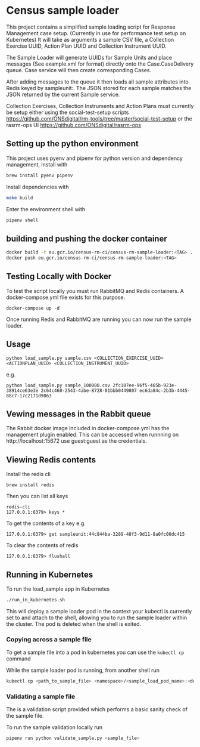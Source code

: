 # Census sample loader
This project contains a simplified sample loading script for Response Management case setup. (Currently in use for performance test setup on Kubernetes) It will take as arguments a sample CSV file, a Collection Exercise UUID, Action Plan UUID and Collection Instrument UUID.

The Sample Loader will generate UUIDs for Sample Units and place messages (See example.xml for format) directly onto the Case.CaseDelivery queue. Case service will then create corresponding Cases.

After adding messages to the queue it then loads all sample attributes into Redis keyed by sampleunit:<UUID>. The JSON stored for each sample matches the JSON returned by the current Sample service.
  
Collection Exercises, Collection Instruments and Action Plans must currently be setup either using the social-test-setup scripts https://github.com/ONSdigital/rm-tools/tree/master/social-test-setup or the rasrm-ops UI https://github.com/ONSdigital/rasrm-ops



## Setting up the python environment
This project uses pyenv and pipenv for python version and dependency management, install with
```bash
brew install pyenv pipenv
```

Install dependencies with
```bash
make build
```

Enter the environment shell with
```bash
pipenv shell
```

## building and pushing the docker container
```bash
docker build -t eu.gcr.io/census-rm-ci/census-rm-sample-loader:<TAG> .
docker push eu.gcr.io/census-rm-ci/census-rm-sample-loader:<TAG>
```

## Testing Locally with Docker
To test the script locally you must run RabbitMQ and Redis containers. A docker-compose.yml file exists for this purpose.

```
docker-compose up -d
```

Once running Redis and RabbitMQ are running you can now run the sample loader.

## Usage
```
python load_sample.py sample.csv <COLLECTION_EXERCISE_UUID> <ACTIONPLAN_UUID> <COLLECTION_INSTRUMENT_UUID>
```
e.g.
```
python load_sample.py sample_100000.csv 2fc107ee-96f5-465b-923e-38914ce63e3e 2c64c460-2543-4abe-8728-01bbb0449807 ec6da84c-2b3b-4445-88c7-17c2171d9063
```

## Vewing messages in the Rabbit queue
The Rabbit docker image included in docker-compose.yml has the management plugin enabled. This can be accessed when runnning on http://localhost:15672 use guest:guest as the credentials.

## Viewing Redis contents
Install the redis cli 
```
brew install redis
```
Then you can list all keys
```
redis-cli
127.0.0.1:6379> keys *
```
To get the contents of a key e.g.
```
127.0.0.1:6379> get sampleunit:44c844ba-3289-48f3-9d11-8a0fc00dc415
```
To clear the contents of redis
```
127.0.0.1:6379> flushall
```

## Running in Kubernetes
To run the load_sample app in Kubernetes 

```bash
./run_in_kubernetes.sh
```

This will deploy a sample loader pod in the context your kubectl is currently set to and attach to the shell, allowing you to run the sample loader within the cluster. The pod is deleted when the shell is exited.

### Copying across a sample file
To get a sample file into a pod in kubernetes you can use the `kubectl cp` command

While the sample loader pod is running, from another shell run
```bash
kubectl cp <path_to_sample_file> <namespace>/<sample_load_pod_name>:<destination_path_on_pod>
```

### Validating a sample file
The is a validation script provided which performs a basic sanity check of the sample file. 

To run the sample validation locally run
```bash
pipenv run python validate_sample.py <sample_file>
```